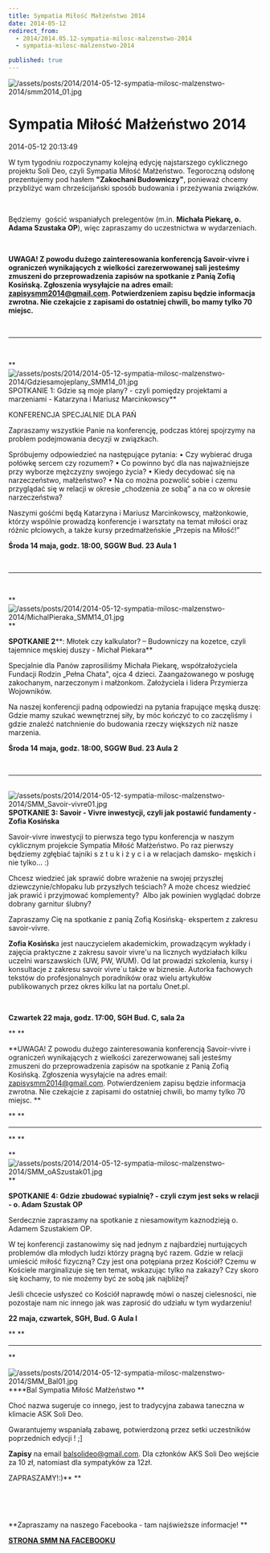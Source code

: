 ```yaml
---
title: Sympatia Miłość Małżeństwo 2014
date: 2014-05-12
redirect_from: 
  - 2014/2014.05.12-sympatia-milosc-malzenstwo-2014
  - sympatia-milosc-malzenstwo-2014

published: true
---
```



![/assets/posts/2014/2014-05-12-sympatia-milosc-malzenstwo-2014/smm2014_01.jpg](/assets/posts/2014/2014-05-12-sympatia-milosc-malzenstwo-2014/smm2014_01.jpg)

# Sympatia Miłość Małżeństwo 2014 

<time>2014-05-12 20:13:49</time>



W tym tygodniu rozpoczynamy kolejną edycję najstarszego cyklicznego projektu Soli Deo, czyli Sympatia Miłość Małżeństwo. Tegoroczną odsłonę prezentujemy pod hasłem **"Zakochani Budowniczy"**, ponieważ chcemy przybliżyć wam chrześcijański sposób budowania i przeżywania związków.


 


Będziemy  gościć wspaniałych prelegentów (m.in. **Michała Piekarę, o. Adama Szustaka OP**), więc zapraszamy do uczestnictwa w wydarzeniach.


 


**UWAGA! Z powodu dużego zainteresowania konferencją Savoir-vivre i ograniczeń wynikających z wielkości zarezerwowanej sali jesteśmy zmuszeni do przeprowadzenia zapisów na spotkanie z Panią Zofią Kosińską. Zgłoszenia wysyłajcie na adres email: zapisysmm2014@gmail.com. Potwierdzeniem zapisu będzie informacja zwrotna. Nie czekajcie z zapisami do ostatniej chwili, bo mamy tylko 70 miejsc.**


<!--{{intro-break}}-->


 

***


 


**
![/assets/posts/2014/2014-05-12-sympatia-milosc-malzenstwo-2014/Gdziesamojeplany_SMM14_01.jpg](/assets/posts/2014/2014-05-12-sympatia-milosc-malzenstwo-2014/Gdziesamojeplany_SMM14_01.jpg)SPOTKANIE 1: Gdzie są moje plany? - czyli pomiędzy projektami a marzeniami - Katarzyna i Mariusz Marcinkowscy**


KONFERENCJA SPECJALNIE DLA PAŃ


Zapraszamy wszystkie Panie na konferencję, podczas której spojrzymy na problem podejmowania decyzji w związkach.


Spróbujemy odpowiedzieć na następujące pytania:
• Czy wybierać druga połówkę sercem czy rozumem?
• Co powinno być dla nas najważniejsze przy wyborze mężczyzny swojego życia?
• Kiedy decydować się na narzeczeństwo, małżeństwo?
• Na co można pozwolić sobie i czemu przyglądać się w relacji w okresie „chodzenia ze sobą” a na co w okresie narzeczeństwa?


Naszymi gośćmi będą Katarzyna i Mariusz Marcinkowscy, małżonkowie, którzy wspólnie prowadzą konferencje i warsztaty na temat miłości oraz różnic płciowych, a także kursy przedmałżeńskie „Przepis na Miłość!”


**Środa 14 maja, godz. 18:00, SGGW Bud. 23 Aula 1**


 

***


 


**
![/assets/posts/2014/2014-05-12-sympatia-milosc-malzenstwo-2014/MichalPieraka_SMM14_01.jpg](/assets/posts/2014/2014-05-12-sympatia-milosc-malzenstwo-2014/MichalPieraka_SMM14_01.jpg)**


**SPOTKANIE 2****: Młotek czy kalkulator? – Budowniczy na kozetce, czyli tajemnice męskiej duszy - Michał Piekara**


Specjalnie dla Panów zaprosiliśmy Michała Piekarę, współzałożyciela Fundacji Rodzin „Pełna Chata", ojca 4 dzieci. Zaangażowanego w posługę zakochanym, narzeczonym i małżonkom. Założyciela i lidera Przymierza Wojowników.


Na naszej konferencji padną odpowiedzi na pytania frapujące męską duszę: Gdzie mamy szukać wewnętrznej siły, by móc kończyć to co zaczęliśmy i gdzie znaleźć natchnienie do budowania rzeczy większych niż nasze marzenia.


**Środa 14 maja, godz. 18:00, SGGW Bud. 23 Aula 2**


 

***


 
![/assets/posts/2014/2014-05-12-sympatia-milosc-malzenstwo-2014/SMM_Savoir-vivre01.jpg](/assets/posts/2014/2014-05-12-sympatia-milosc-malzenstwo-2014/SMM_Savoir-vivre01.jpg)**SPOTKANIE 3: Savoir - Vivre inwestycji, czyli jak postawić fundamenty - Zofia Kosińska**


Savoir-vivre inwestycji to pierwsza tego typu konferencja w naszym cyklicznym projekcie Sympatia Miłość Małżeństwo.
Po raz pierwszy będziemy zgłębiać tajniki s z t u k i ż y c i a w relacjach damsko- męskich i nie tylko... :) 

Chcesz wiedzieć jak sprawić dobre wrażenie na swojej przyszłej dziewczynie/chłopaku lub przyszłych teściach?
A może chcesz wiedzieć jak prawić i przyjmować komplementy? 
Albo jak powinien wyglądać dobrze dobrany garnitur ślubny?

Zapraszamy Cię na spotkanie z panią Zofią Kosińską- ekspertem z zakresu savoir-vivre. 

**Zofia Kosińsk**a jest nauczycielem akademickim, prowadzącym wykłady i zajęcia praktyczne z zakresu savoir vivre'u na licznych wydziałach kilku uczelni warszawskich (UW, PW, WUM). Od lat prowadzi szkolenia, kursy i konsultacje z zakresu savoir vivre`u także w biznesie. Autorka fachowych tekstów do profesjonalnych poradników oraz wielu artykułów publikowanych przez okres kilku lat na portalu Onet.pl.


 


**Czwartek 22 maja, godz. 17:00, SGH Bud. C, sala 2a**


** **


**UWAGA! Z powodu dużego zainteresowania konferencją Savoir-vivre i ograniczeń wynikających z wielkości zarezerwowanej sali jesteśmy zmuszeni do przeprowadzenia zapisów na spotkanie z Panią Zofią Kosińską. Zgłoszenia wysyłajcie na adres email: zapisysmm2014@gmail.com. Potwierdzeniem zapisu będzie informacja zwrotna. Nie czekajcie z zapisami do ostatniej chwili, bo mamy tylko 70 miejsc.
**


** **

***


** **


**
![/assets/posts/2014/2014-05-12-sympatia-milosc-malzenstwo-2014/SMM_oASzustak01.jpg](/assets/posts/2014/2014-05-12-sympatia-milosc-malzenstwo-2014/SMM_oASzustak01.jpg)**


**SPOTKANIE 4: Gdzie zbudować sypialnię? - czyli czym jest seks w relacji - o. Adam Szustak OP**


Serdecznie zapraszamy na spotkanie z niesamowitym kaznodzieją o. Adamem Szustakiem OP.

W tej konferencji zastanowimy się nad jednym z najbardziej nurtujących problemów dla młodych ludzi którzy pragną być razem. Gdzie w relacji umieścić miłość fizyczną? Czy jest ona potępiana przez Kościół? Czemu w Kościele marginalizuje się ten temat, wskazując tylko na zakazy? Czy skoro się kochamy, to nie możemy być ze sobą jak najbliżej? 

Jeśli chcecie usłyszeć co Kościół naprawdę mówi o naszej cielesności, nie pozostaje nam nic innego jak was zaprosić do udziału w tym wydarzeniu!


**22 maja, czwartek, SGH, Bud. G Aula I**


** **

***


**

![/assets/posts/2014/2014-05-12-sympatia-milosc-malzenstwo-2014/SMM_Bal01.jpg](/assets/posts/2014/2014-05-12-sympatia-milosc-malzenstwo-2014/SMM_Bal01.jpg)****Bal Sympatia Miłość Małżeństwo
**


Choć nazwa sugeruje co innego, jest to tradycyjna zabawa taneczna w klimacie ASK Soli Deo.

 Gwarantujemy wspaniałą zabawę, potwierdzoną przez setki uczestników poprzednich edycji ! ;]

 **Zapisy** na email balsolideo@gmail.com. 
 Dla członków AKS Soli Deo wejście za 10 zł, natomiast dla sympatyków za 12zł. 

 ZAPRASZAMY!:)**
**


 


 


**Zapraszamy na naszego Facebooka - tam najświeższe informacje! **


**[STRONA SMM NA FACEBOOKU](https://www.facebook.com/sympatiamiloscmalzenstwo2014)**


<!--{{json:{"created_date":"2014-05-12 20:13:49","publish_down":"2014-06-01 23:38:00","id":"5394"}}}-->